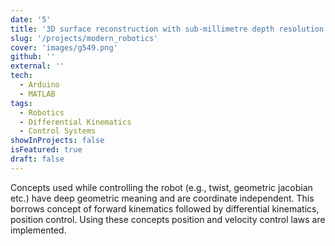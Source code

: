 ```yaml
---
date: '5'
title: '3D surface reconstruction with sub-millimetre depth resolution'
slug: '/projects/modern_robotics'
cover: 'images/g549.png'
github: ''
external: ''
tech:
  - Arduino
  - MATLAB
tags:
  - Robotics
  - Differential Kinematics
  - Control Systems
showInProjects: false
isFeatured: true
draft: false
---
```


Concepts used while controlling the robot (e.g., twist, geometric jacobian etc.) have deep geometric meaning and are coordinate independent. This borrows concept of forward kinematics followed by differential kinematics, position control. Using these concepts position and velocity control laws are implemented.

